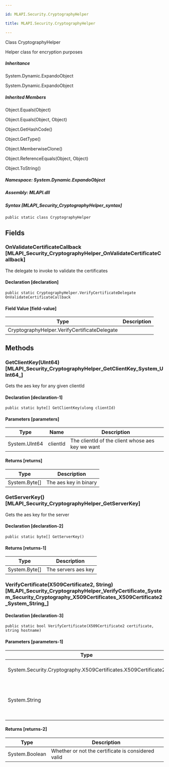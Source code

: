 ```yaml
---

id: MLAPI.Security.CryptographyHelper

title: MLAPI.Security.CryptographyHelper

---
```


Class CryptographyHelper

<div class="markdown level0 summary" markdown="1">

Helper class for encryption purposes

</div>

<div class="markdown level0 conceptual" markdown="1">

</div>

<div class="inheritance" markdown="1">

##### Inheritance

<div class="level0" markdown="1">

System.Dynamic.ExpandoObject

</div>

<div class="level1" markdown="1">

System.Dynamic.ExpandoObject

</div>

</div>

<div class="inheritedMembers" markdown="1">

##### Inherited Members

<div markdown="1">

Object.Equals(Object)

</div>

<div markdown="1">

Object.Equals(Object, Object)

</div>

<div markdown="1">

Object.GetHashCode()

</div>

<div markdown="1">

Object.GetType()

</div>

<div markdown="1">

Object.MemberwiseClone()

</div>

<div markdown="1">

Object.ReferenceEquals(Object, Object)

</div>

<div markdown="1">

Object.ToString()

</div>

</div>

##### **Namespace**: System.Dynamic.ExpandoObject

##### **Assembly**: MLAPI.dll

##### Syntax [MLAPI_Security_CryptographyHelper_syntax]

    public static class CryptographyHelper

## Fields

### OnValidateCertificateCallback [MLAPI_Security_CryptographyHelper_OnValidateCertificateCallback]

<div class="markdown level1 summary" markdown="1">

The delegate to invoke to validate the certificates

</div>

<div class="markdown level1 conceptual" markdown="1">

</div>

#### Declaration [declaration]

    public static CryptographyHelper.VerifyCertificateDelegate OnValidateCertificateCallback

#### Field Value [field-value]

| Type                                         | Description |
|----------------------------------------------|-------------|
| CryptographyHelper.VerifyCertificateDelegate |             |

## Methods <span id="MLAPI_Security_CryptographyHelper_GetClientKey_"></span>

### GetClientKey(UInt64) [MLAPI_Security_CryptographyHelper_GetClientKey_System_UInt64_]

<div class="markdown level1 summary" markdown="1">

Gets the aes key for any given clientId

</div>

<div class="markdown level1 conceptual" markdown="1">

</div>

#### Declaration [declaration-1]

    public static byte[] GetClientKey(ulong clientId)

#### Parameters [parameters]

| Type                                    | Name                                        | Description                                      |
|-----------------------------------------|---------------------------------------------|--------------------------------------------------|
| <span class="xref">System.UInt64</span> | <span class="parametername">clientId</span> | The clientId of the client whose aes key we want |

#### Returns [returns]

| Type                                      | Description           |
|-------------------------------------------|-----------------------|
| <span class="xref">System.Byte</span>\[\] | The aes key in binary |

<span id="MLAPI_Security_CryptographyHelper_GetServerKey_"></span>

### GetServerKey() [MLAPI_Security_CryptographyHelper_GetServerKey]

<div class="markdown level1 summary" markdown="1">

Gets the aes key for the server

</div>

<div class="markdown level1 conceptual" markdown="1">

</div>

#### Declaration [declaration-2]

    public static byte[] GetServerKey()

#### Returns [returns-1]

| Type                                      | Description         |
|-------------------------------------------|---------------------|
| <span class="xref">System.Byte</span>\[\] | The servers aes key |

<span id="MLAPI_Security_CryptographyHelper_VerifyCertificate_"></span>

### VerifyCertificate(X509Certificate2, String) [MLAPI_Security_CryptographyHelper_VerifyCertificate_System_Security_Cryptography_X509Certificates_X509Certificate2_System_String_]

<div class="markdown level1 summary" markdown="1">

</div>

<div class="markdown level1 conceptual" markdown="1">

</div>

#### Declaration [declaration-3]

    public static bool VerifyCertificate(X509Certificate2 certificate, string hostname)

#### Parameters [parameters-1]

| Type                                                                                     | Name                                           | Description                                    |
|------------------------------------------------------------------------------------------|------------------------------------------------|------------------------------------------------|
| <span class="xref">System.Security.Cryptography.X509Certificates.X509Certificate2</span> | <span class="parametername">certificate</span> | The certificate to validate                    |
| <span class="xref">System.String</span>                                                  | <span class="parametername">hostname</span>    | The hostname the certificate is claiming to be |

#### Returns [returns-2]

| Type                                     | Description                                        |
|------------------------------------------|----------------------------------------------------|
| <span class="xref">System.Boolean</span> | Whether or not the certificate is considered valid |
